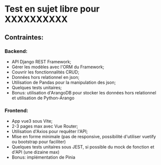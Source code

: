 # Test en sujet libre pour XXXXXXXXXX

## Contraintes:

### Backend:
* API Django REST Framework;
* Gérer les modèles avec l'ORM du Framework;
* Couvrir les fonctionnalités CRUD;
* Données hors relationnel en json;
* Utilisation de Pandas pour la manipulation des json;
* Quelques tests unitaires;
* Bonus: utilisation d'ArangoDB pour stocker les données hors relationnel et utilisation de Python-Arango

### Frontend:
* App vue3 sous Vite;
* 2-3 pages max avec Vue Router;
* Utilisation d'Axios pour requêter l'API;
* Mise en forme minimale (pas de responsive, possibilité d'utiliser vuetify ou bootstrap pour faciliter)
* Quelques tests unitaires sous JEST, si possible du mock de fonction et d'API (une dizaine max)
* Bonus: implémentation de Pinia